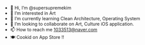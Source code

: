 - 👋 Hi, I’m @supersupremekim
- 👀 I’m interested in Art
- 🌱 I’m currently learning Clean Architecture, Operating System
- 💞️ I’m looking to collaborate on Art, Culture iOS application.
- 📫 How to reach me 1033513@naver.com
- 🍽 Cookid on App Store !!


<!---
supersupremekim/supersupremekim is a ✨ special ✨ repository because its `README.md` (this file) appears on your GitHub profile.
You can click the Preview link to take a look at your changes.
--->

